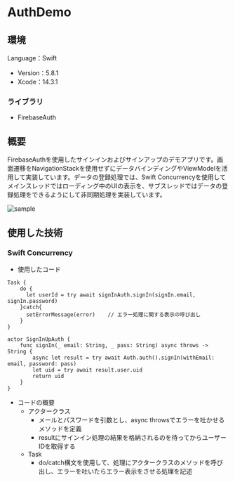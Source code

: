 # AuthDemo
## 環境
Language：Swift
- Version：5.8.1
- Xcode：14.3.1
### ライブラリ
- FirebaseAuth
## 概要
FirebaseAuthを使用したサインインおよびサインアップのデモアプリです。画面遷移をNavigationStackを使用せずにデータバインディングやViewModelを活用して実装しています。データの登録処理では、Swift Concurrencyを使用してメインスレッドではローディング中のUIの表示を、サブスレッドではデータの登録処理をできるようにして非同期処理を実装しています。


![sample](https://github.com/KaitoSeita/AuthDemo/assets/113151647/456ef09d-c646-4565-a3b1-effc85357208)

## 使用した技術
### Swift Concurrency
- 使用したコード
```
Task {
    do {
      let userId = try await signInAuth.signIn(signIn.email, signIn.password)
    }catch{
      setErrorMessage(error)    // エラー処理に関する表示の呼び出し
    }
}

actor SignInUpAuth {
    func signIn(_ email: String, _ pass: String) async throws -> String {
        async let result = try await Auth.auth().signIn(withEmail: email, password: pass)
        let uid = try await result.user.uid
        return uid
    }
}
```
- コードの概要
  - アクタークラス
    - メールとパスワードを引数とし、async throwsでエラーを吐かせるメソッドを定義
    - resultにサインイン処理の結果を格納されるのを待ってからユーザーIDを取得する
  - Task
    - do/catch構文を使用して、処理にアクタークラスのメソッドを呼び出し、エラーを吐いたらエラー表示をさせる処理を記述
